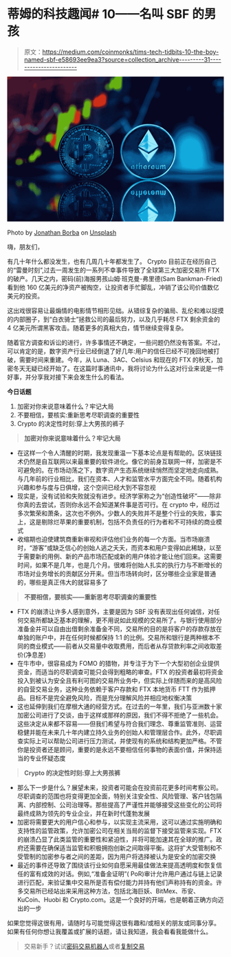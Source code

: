 # 蒂姆的科技趣闻# 10——名叫 SBF 的男孩

> 原文：<https://medium.com/coinmonks/tims-tech-tidbits-10-the-boy-named-sbf-e58693ee9ea3?source=collection_archive---------31----------------------->

![](img/9e501922ab5729158763acfe0c001bf2.png)

Photo by [Jonathan Borba](https://unsplash.com/@jonathanborba?utm_source=medium&utm_medium=referral) on [Unsplash](https://unsplash.com?utm_source=medium&utm_medium=referral)

嗨，朋友们，

有几十年什么都没发生，也有几周几十年都发生了。 Crypto 目前正在经历自己的“雷曼时刻”,过去一周发生的一系列不幸事件导致了全球第三大加密交易所 FTX 的破产。几天之内，密码(前)海报男孩山姆·班克曼-弗里德(Sam Bankman-Fried)看到他 160 亿美元的净资产被掏空，让投资者手忙脚乱，冲销了该公司价值数亿美元的投资。

这出戏很容易让最煽情的电影情节相形见绌。从错综复杂的骗局、乱伦和难以捉摸的内部圈子，到“白衣骑士”拯救公司的最后努力，以及几乎耗尽 FTX 剩余资金的 4 亿美元所谓黑客攻击。随着更多的真相大白，情节继续变得复杂。

随着官方调查和诉讼的进行，许多事情还不确定，一些问题仍然没有答案。不过，可以肯定的是，数字资产行业已经倒退了好几年:用户的信任已经不可挽回地被打破，需要时间来重建。今年，从 Luna、3AC、Celsius 和现在的 FTX 的秋天，加密冬天无疑已经开始了。在这篇时事通讯中，我将讨论为什么这对行业来说是一件好事，并分享我对接下来会发生什么的看法。

**今日话题**

1.  加密对你来说意味着什么？牢记大局
2.  不要相信，要核实:重新思考尽职调查的重要性
3.  Crypto 的决定性时刻:穿上大男孩的裤子

> **加密对你来说意味着什么？牢记大局**

*   在这样一个令人清醒的时期，我发现重温一下基本论点是有帮助的。区块链技术仍然是自互联网以来最重要的软件进化。像它的前身互联网一样，加密是不可避免的。在市场动荡之下，数字资产生态系统继续悄然而坚定地走向成熟。与几年前的行业相比，我们在资本、人才和监管水平方面完全不同。随着机构兴趣和参与度与日俱增，这个空间已经大到不容忽视
*   现实是，没有试验和失败就没有进步。经济学家称之为“创造性破坏”——除非你真的去尝试，否则你永远不会知道某件事是否可行。在 crypto 中，经历过多次繁荣和萧条，这次也不例外。少数人的失败并不是整个行业的失败，事实上，这是剔除烂苹果的重要机制，包括不负责任的行为者和不可持续的商业模式
*   收缩期也迫使建筑商重新审视和评估他们业务的每一个方面。当市场崩溃时，“游客”或缺乏信心的创始人逃之夭夭，而资本和用户变得如此稀缺，以至于需要新的用例、新的产品市场匹配或新的用户体验才能让他们回来。这需要时间，如果不是几年，也是几个月。很难将创始人扎实的执行力与不断增长的市场对业务增长的贡献区分开来。但当市场转向时，区分哪些企业家是普通的，哪些是真正伟大的就容易多了

> **不要相信，要核实——重新思考尽职调查的重要性**

*   FTX 的崩溃让许多人感到意外，主要是因为 SBF 没有表现出任何诚信，对任何交易所都缺乏基本的理解，更不用说如此规模的交易所了。与银行使用部分准备金并可以自由出借剩余准备金不同，交易所的目的是将客户的存款存放在单独的账户中，并在任何时候都保持 1:1 的比例。交易所和银行是两种根本不同的商业模式——前者从交易量中收取费用，而后者从存贷款利率之间收取差价(净息差)
*   在牛市中，很容易成为 FOMO 的猎物，并专注于为下一个大型初创企业提供资金，而适当的尽职调查可能只会得到粗略的审查。FTX 的投资者最初将资金投入到被认为安全且有利可图的交易所业务中，但实际上伴随而来的是高风险的自营交易业务，这种业务依赖于客户存款和 FTX 本地货币 FTT 作为抵押品。目标不是完全避免风险，而是充分理解风险并相应地权衡决策
*   这也延伸到我们在摩根大通的经营方式。在过去的一年里，我们与亚洲数十家加密公司进行了交谈，由于这样或那样的原因，我们不得不拒绝了一些机会。这些决定从来都不容易——但我们希望与符合我们理念、尊重监管准则、运营稳健并能在未来几十年内建立持久业务的创始人和管理层合作。此外，尽职调查实际上可以帮助公司进行压力测试，并使现有的系统和结构更加严格。不管你是投资者还是顾问，重要的是永远不要相信任何事物的表面价值，并保持适当的专业怀疑态度

> **Crypto 的决定性时刻:穿上大男孩裤**

*   那么下一步是什么？展望未来，投资者可能会在投资前花更多时间考察公司。尽职调查的范围也将变得更加全面，特别关注安全性、风险管理、客户钱包隔离、内部控制、公司治理等。那些提高了严谨性并能够接受这些变化的公司将最终成熟为领先的专业企业，并在新时代蓬勃发展
*   加密将需要更大的用户信心和参与，以实现主流采用，这可以通过实施明确和支持性的监管政策，允许加密公司在相关当局的监督下接受监管来实现。FTX 的崩溃凸显了此类监管的重要性和紧迫性，并将可能加速其在全球的推广。政府还需要在确保适当监管和积极拥抱创新之间取得平衡。这将扩大受管制和不受管制的加密参与者之间的差距，因为用户将选择被认为是安全的加密交换
*   最近的事件还导致了围绕该行业如何自愿采用最佳做法来提高透明度和恢复信任的富有成效的对话。例如,“准备金证明”( PoR)审计允许用户通过与链上记录进行匹配，来验证集中交易所是否有偿付能力并持有他们声称持有的资金。许多交易所已经站出来采用这种方法，包括北海巨妖、BitMex、币安、KuCoin、Huobi 和 Crypto.com。这是一个良好的开端，也是朝着正确方向迈出的一步

如果您觉得这很有用，请随时与可能觉得这很有趣和/或相关的朋友或同事分享。如果有任何你想让我覆盖或扩展的话题，请让我知道，我会看看我能做什么。

> 交易新手？试试[密码交易机器人](/coinmonks/crypto-trading-bot-c2ffce8acb2a)或者[复制交易](/coinmonks/top-10-crypto-copy-trading-platforms-for-beginners-d0c37c7d698c)